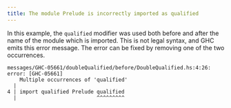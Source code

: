 ```yaml
---
title: The module Prelude is incorrectly imported as qualified
---
```


In this example, the `qualified` modifier was used both before and after the name of the module which is imported.
This is not legal syntax, and GHC emits this error message.
The error can be fixed by removing one of the two occurrences.

```
messages/GHC-05661/doubleQualified/before/DoubleQualified.hs:4:26: error: [GHC-05661]
    Multiple occurrences of 'qualified'
  |
4 | import qualified Prelude qualified
  |                          ^^^^^^^^^
```
